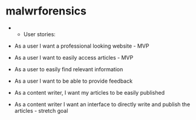# malwrforensics

* - User stories:<br>

* As a user I want a professional looking website - MVP<br>
* As a user I want to easily access articles - MVP<br>
* As a user to easily find relevant information<br>
* As a user I want to be able to provide feedback<br>

* As a content writer, I want my articles to be easily published<br>
* As a content writer I want an interface to directly write and publish the articles - stretch goal<br>
